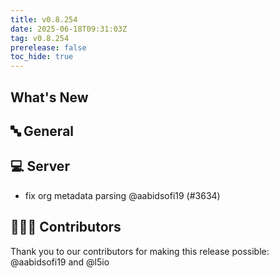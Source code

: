 ```yaml
---
title: v0.8.254
date: 2025-06-18T09:31:03Z
tag: v0.8.254
prerelease: false
toc_hide: true
---
```


## What's New
## 🔤 General
## 💻 Server

- fix org metadata parsing @aabidsofi19 (#3634)

## 👨🏽‍💻 Contributors

Thank you to our contributors for making this release possible:
@aabidsofi19 and @l5io

